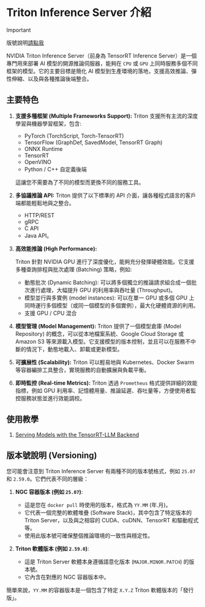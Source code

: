 # Triton Inference Server 介紹

> [!IMPORTANT]
> 版號說明[請點我](#版本號說明-versioning)

NVIDIA Triton Inference Server（前身為 TensorRT Inference Server）是一個專門用來部署 AI 模型的開源推論伺服器，能夠在 `CPU` 或 `GPU` 上同時服務多個不同框架的模型。它的主要目標是簡化 AI 模型到生產環境的落地，支援高效推論、彈性伸縮、以及與各種推論後端整合。

## 主要特色

1. **支援多種框架 (Multiple Frameworks Support):**
    Triton 支援所有主流的深度學習與機器學習框架，包含:

    - PyTorch (TorchScript, Torch-TensorRT)
    - TensorFlow (GraphDef, SavedModel, TensorRT Graph)
    - ONNX Runtime
    - TensorRT
    - OpenVINO
    - Python / C++ 自定義後端

    這讓您不需要為了不同的模型而更換不同的服務工具。

2. **多協議推論 API:**
    Triton 提供了以下標準的 API 介面，讓各種程式語言的客戶端都能輕鬆地與之整合。

    - HTTP/REST
    - gRPC
    - C API
    - Java API。

3. **高效能推論 (High Performance):**

    Triton 針對 NVIDIA GPU 進行了深度優化，能夠充分發揮硬體效能。它支援多種查詢排程與批次處理 (Batching) 策略，例如:

    - 動態批次 (Dynamic Batching): 可以將多個獨立的推論請求組合成一個批次進行處理，大幅提升 GPU 的利用率與吞吐量 (Throughput)。
    - 模型並行與多實例 (model instances): 可以在單一 GPU 或多個 GPU 上同時運行多個模型（或同一個模型的多個實例），最大化硬體資源的利用。
    - 支援 GPU / CPU 混合

4. **模型管理 (Model Management):**
    Triton 提供了一個模型倉庫 (Model Repository) 的概念，可以從本地檔案系統、Google Cloud Storage 或 Amazon S3 等來源載入模型。它支援模型的版本控制，並且可以在服務不中斷的情況下，動態地載入、卸載或更新模型。

5. **可擴展性 (Scalability):**
    Triton 可以輕易地與 Kubernetes、Docker Swarm 等容器編排工具整合，實現服務的自動擴展與負載平衡。

6. **即時監控 (Real-time Metrics):**
    Triton 透過 `Prometheus` 格式提供詳細的效能指標，例如 GPU 利用率、記憶體用量、推論延遲、吞吐量等，方便使用者監控服務狀態並進行效能調校。

## 使用教學

1. [Serving Models with the TensorRT-LLM Backend](./tensorrtllm_backend.md)

## 版本號說明 (Versioning)

您可能會注意到 Triton Inference Server 有兩種不同的版本號格式，例如 `25.07` 和 `2.59.0`。它們代表不同的層級：

1. **NGC 容器版本 (例如 `25.07`)**:
    - 這是您在 `docker pull` 時使用的版本，格式為 `YY.MM` (年.月)。
    - 它代表一個完整的軟體堆疊 (Software Stack)，其中包含了特定版本的 Triton Server，以及與之相容的 CUDA、cuDNN、TensorRT 和驅動程式等。
    - 使用此版本號可確保整個推論環境的一致性與穩定性。

2. **Triton 軟體版本 (例如 `2.59.0`)**:
    - 這是 Triton Server 軟體本身遵循語意化版本 (`MAJOR.MINOR.PATCH`) 的版本號。
    - 它內含在對應的 NGC 容器版本中。

簡單來說，`YY.MM` 的容器版本是一個包含了特定 `X.Y.Z` Triton 軟體版本的「發行版」。
